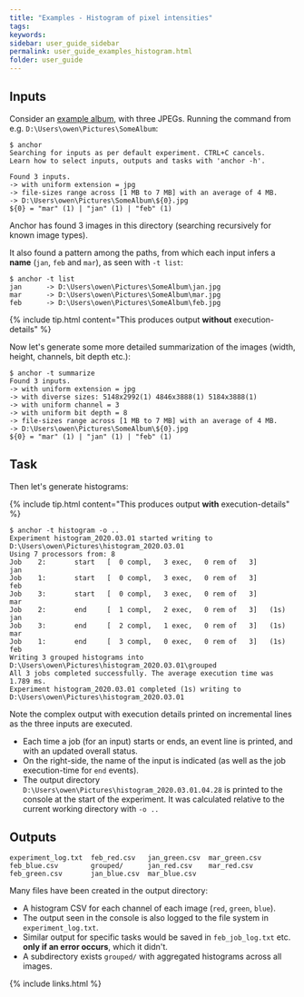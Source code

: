 ```yaml
---
title: "Examples - Histogram of pixel intensities"
tags:
keywords:
sidebar: user_guide_sidebar
permalink: user_guide_examples_histogram.html
folder: user_guide
---
```


## Inputs

Consider an [example album](/downloads/examples/alps.zip), with three JPEGs. Running the command from e.g. `D:\Users\owen\Pictures\SomeAlbum`:

```
$ anchor
Searching for inputs as per default experiment. CTRL+C cancels.
Learn how to select inputs, outputs and tasks with 'anchor -h'.

Found 3 inputs.
-> with uniform extension = jpg
-> file-sizes range across [1 MB to 7 MB] with an average of 4 MB.
-> D:\Users\owen\Pictures\SomeAlbum\${0}.jpg
${0} = "mar" (1) | "jan" (1) | "feb" (1)
```

Anchor has found 3 images in this directory (searching recursively for known image types).

It also found a pattern among the paths, from which each input infers a **name** (`jan`, `feb` and `mar`), as seen with `-t list`:

```
$ anchor -t list
jan      -> D:\Users\owen\Pictures\SomeAlbum\jan.jpg
mar      -> D:\Users\owen\Pictures\SomeAlbum\mar.jpg
feb      -> D:\Users\owen\Pictures\SomeAlbum\feb.jpg
```

{% include tip.html content="This produces output **without** execution-details" %}

Now let's generate some more detailed summarization of the images (width, height, channels, bit depth etc.):

```
$ anchor -t summarize
Found 3 inputs.
-> with uniform extension = jpg
-> with diverse sizes: 5148x2992(1) 4846x3888(1) 5184x3888(1)
-> with uniform channel = 3
-> with uniform bit depth = 8
-> file-sizes range across [1 MB to 7 MB] with an average of 4 MB.
-> D:\Users\owen\Pictures\SomeAlbum\${0}.jpg
${0} = "mar" (1) | "jan" (1) | "feb" (1)
```

## Task

Then let's generate histograms:

{% include tip.html content="This produces output **with** execution-details" %}

```
$ anchor -t histogram -o ..
Experiment histogram_2020.03.01 started writing to D:\Users\owen\Pictures\histogram_2020.03.01
Using 7 processors from: 8
Job    2:       start   [  0 compl,   3 exec,   0 rem of   3]           jan
Job    1:       start   [  0 compl,   3 exec,   0 rem of   3]           feb
Job    3:       start   [  0 compl,   3 exec,   0 rem of   3]           mar
Job    2:       end     [  1 compl,   2 exec,   0 rem of   3]   (1s)    jan
Job    3:       end     [  2 compl,   1 exec,   0 rem of   3]   (1s)    mar
Job    1:       end     [  3 compl,   0 exec,   0 rem of   3]   (1s)    feb
Writing 3 grouped histograms into D:\Users\owen\Pictures\histogram_2020.03.01\grouped
All 3 jobs completed successfully. The average execution time was 1.789 ms.
Experiment histogram_2020.03.01 completed (1s) writing to D:\Users\owen\Pictures\histogram_2020.03.01
```

Note the complex output with execution details printed on incremental lines as the three inputs are executed.
- Each time a job (for an input) starts or ends, an event line is printed, and with an updated overall status.
- On the right-side, the name of the input is indicated (as well as the job execution-time for `end` events).
- The output directory `D:\Users\owen\Pictures\histogram_2020.03.01.04.28` is printed to the console at the start of the experiment. It was calculated relative to the current working directory with `-o ..`

## Outputs

```
experiment_log.txt  feb_red.csv   jan_green.csv  mar_green.csv
feb_blue.csv        grouped/      jan_red.csv    mar_red.csv
feb_green.csv       jan_blue.csv  mar_blue.csv
```

Many files have been created in the output directory:

- A histogram CSV for each channel of each image (`red`, `green`, `blue`).
- The output seen in the console is also logged to the file system in `experiment_log.txt`.
- Similar output for specific tasks would be saved in `feb_job_log.txt` etc. **only if an error occurs**, which it didn't.
- A subdirectory exists `grouped/` with aggregated histograms across all images.

{% include links.html %}